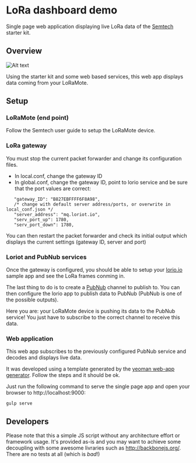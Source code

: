 # LoRa dashboard demo

Single page web application displaying live LoRa data of the [Semtech](http://www.semtech.com/) starter kit.

## Overview

![Alt text](https://raw.githubusercontent.com/pierreroth/loraboard/master/doc-images/setup_loramote.png?token=AJyXh20kytIqx58ImZ4y1ftYnTyQZMRGks5Wp3BFwA%3D%3D)

Using the starter kit and some web based services, this web app displays data coming from your LoRaMote.

## Setup

### LoRaMote (end point)

Follow the Semtech user guide to setup the LoRaMote device.

### LoRa gateway

You must stop the current packet forwarder and change its configuration files.

* In local.conf, change the gateway ID
* In global.conf, change the gateway ID, point to lorio service and be sure that the port values are correct:
```
   "gateway_ID": "B827EBFFFF6F8A98",
   /* change with default server address/ports, or overwrite in local_conf.json */
   "server_address": "mq.loriot.io",
   "serv_port_up": 1780,
   "serv_port_down": 1780,
```
You can then restart the packet forwarder and check its initial output which displays the current settings (gateway ID, server and port)

### Loriot and PubNub services

Once the gateway is configured, you should be able to setup your [lorio.io](http://www.loriot.io) sample app and see the LoRa frames conming in.

The last thing to do is to create a [PubNub](http://www.pubnub.com) channel to publish to. You can then configure the lorio app to publish data to PubNub (PubNub is one of the possible outputs).

Here you are: your LoRaMote device is pushing its data to the PubNub service! You just have to subscribe to the correct channel to receive this data.

### Web application

This web app subscribes to the previously configured PubNub service and decodes and displays live data.

It was developed using a template generated by the [yeoman web-app generator](https://github.com/yeoman/generator-gulp-webapp). Follow the steps and it should be ok.

Just run the following command to serve the single page app and open your browser to http://localhost:9000:
```
gulp serve
```

## Developers

Please note that this a simple JS script without any architecture effort or framework usage. It's provided as-is and you may want to achieve some decoupling with some awesome livraries such as http://backbonejs.org/. There are no tests at all (which is _bad_!)

